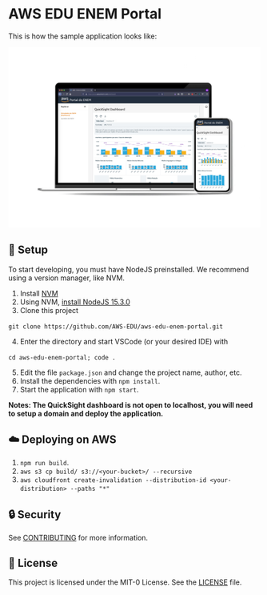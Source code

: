 # AWS EDU ENEM Portal

This is how the sample application looks like:

![ENEM Portal appliaction](images/mockup.jpg)

## :wrench: Setup

To start developing, you must have NodeJS preinstalled.
We recommend using a version manager, like NVM.

1. Install [NVM](https://github.com/nvm-sh/nvm)
2. Using NVM, [install NodeJS 15.3.0](https://github.com/nvm-sh/nvm#usage)
3. Clone this project

 `git clone https://github.com/AWS-EDU/aws-edu-enem-portal.git`

4. Enter the directory and start VSCode (or your desired IDE) with

 `cd aws-edu-enem-portal; code .`

5. Edit the file `package.json` and change the project name, author, etc.
6. Install the dependencies with `npm install`.
7. Start the application with `npm start`.

__Notes: The QuickSight dashboard is not open to localhost, you will need to setup a domain and deploy the application.__

## :cloud: Deploying on AWS

1. `npm run build`.
2. `aws s3 cp build/ s3://<your-bucket>/ --recursive`
3. `aws cloudfront create-invalidation --distribution-id <your-distribution> --paths "*"`

## :lock: Security

See [CONTRIBUTING](/CONTRIBUTING.md#security-issue-notifications) for more information.

## :scroll: License

This project is licensed under the MIT-0 License.
See the [LICENSE](/LICENSE) file.
